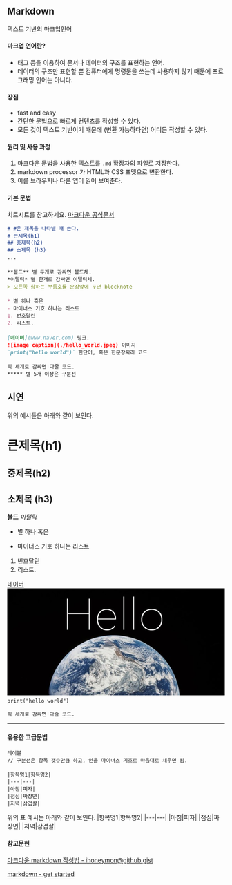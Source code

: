 ## Markdown
텍스트 기반의 마크업언어


#### 마크업 언어란?  
* 태그 등을 이용하여 문서나 데이터의 구조를 표현하는 언어.
* 데이터의 구조만 표현할 뿐 컴퓨터에게 명령문을 쓰는데 사용하지 않기 때문에 프로그래밍 언어는 아니다. 

#### 장점
* fast and easy
* 간단한 문법으로 빠르게 컨텐츠를 작성할 수 있다.
* 모든 것이 텍스트 기반이기 때문에 (변환 가능하다면) 어디든 작성할 수 있다. 

#### 원리 및 사용 과정
1. 마크다운 문법을 사용한 텍스트를 `.md` 확장자의 파일로 저장한다.
2. markdown processor 가 HTML과 CSS 포맷으로 변환한다. 
3. 이를 브라우저나 다른 앱이 읽어 보여준다. 

#### 기본 문법
치트시트를 참고하세요. [마크다운 공식문서](https://www.markdownguide.org/cheat-sheet/)

```markdown
# #은 제목을 나타낼 때 쓴다. 
# 큰제목(h1)
## 중제목(h2)
## 소제목 (h3)
...

**볼드** 별 두개로 감싸면 볼드체.
*이탤릭* 별 한개로 감싸면 이탤릭체.
> 오른쪽 향하는 부등호를 문장앞에 두면 blocknote

* 별 하나 혹은  
- 마이너스 기호 하나는 리스트
1. 번호달린
2. 리스트.

[네이버](www.naver.com) 링크.
![image caption](./hello_world.jpeg) 이미지
`print("hello world")` 한단어, 혹은 한문장짜리 코드

틱 세개로 감싸면 다줄 코드.
***** 별 5개 이상은 구분선
```
## 시연

위의 예시들은 아래와 같이 보인다.
# 큰제목(h1)
## 중제목(h2)
## 소제목 (h3)
**볼드** *이탤릭*

* 별 하나 혹은  
- 마이너스 기호 하나는 리스트
1. 번호달린
2. 리스트.

[네이버](www.naver.com)  ![image caption](./hello_world.jpeg)
`print("hello world")`

```
틱 세개로 감싸면 다줄 코드.
```
*******

#### 유용한 고급문법
```
테이블
// 구분선은 항목 갯수만큼 하고, 안을 마이너스 기호로 마음대로 채우면 됨.

|항목명1|항목명2|
|---|---| 
|아침|피자|
|점심|짜장면|
|저녁|삼겹살|

```

위의 표 예시는 아래와 같이 보인다.
|항목명1|항목명2|
|---|---| 
|아침|피자|
|점심|짜장면|
|저녁|삼겹살|



#### 참고문헌

[마크다운 markdown 작성법 - ihoneymon@github gist](https://gist.github.com/ihoneymon/652be052a0727ad59601)

[markdown - get started](https://www.markdownguide.org/getting-started/)